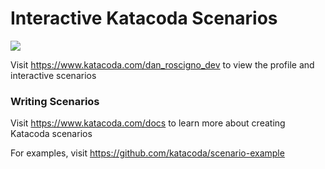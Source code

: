 # Interactive Katacoda Scenarios

[![](http://shields.katacoda.com/katacoda/dan_roscigno_dev/count.svg)](https://www.katacoda.com/dan_roscigno_dev "Get your profile on Katacoda.com")

Visit https://www.katacoda.com/dan_roscigno_dev to view the profile and interactive scenarios

### Writing Scenarios
Visit https://www.katacoda.com/docs to learn more about creating Katacoda scenarios

For examples, visit https://github.com/katacoda/scenario-example
